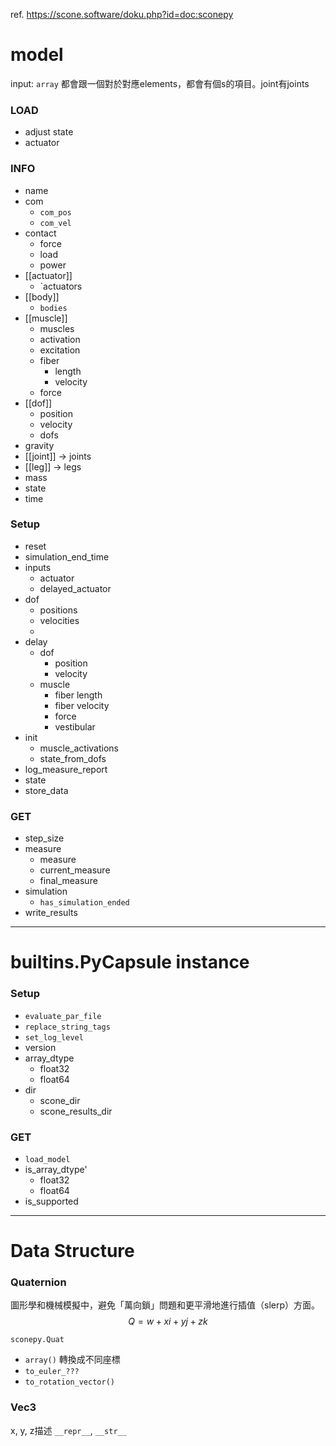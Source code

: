 ref. https://scone.software/doku.php?id=doc:sconepy
# model
input: `array`
都會跟一個對於對應elements，都會有個s的項目。joint有joints
### LOAD
- adjust state
- actuator
### INFO
- name
- com
	- `com_pos`
	- `com_vel`
- contact
	- force
	- load
	- power
- [[actuator]]
	- `actuators
- [[body]]
	- `bodies`
- [[muscle]]
	- muscles
	- activation
	- excitation
	- fiber
		- length
		- velocity
	- force
- [[dof]]
	- position
	- velocity
	- dofs
- gravity
- [[joint]] -> joints
- [[leg]] -> legs
- mass
- state
- time
### Setup
- reset
- simulation_end_time
- inputs
	- actuator
	- delayed_actuator
- dof
	- positions
	- velocities
	- 
- delay
	- dof 
		- position
		- velocity
	- muscle
		- fiber length
		- fiber velocity
		- force
		- vestibular
- init
	- muscle_activations
	- state_from_dofs
- log_measure_report
- state
- store_data
### GET
- step_size
- measure
	- measure
	- current_measure
	- final_measure
- simulation
	- `has_simulation_ended`
- write_results

---
# builtins.PyCapsule instance
### Setup
- `evaluate_par_file`
- `replace_string_tags`
- `set_log_level`
- version
- array_dtype
	- float32
	- float64
- dir
	- scone_dir
	- scone_results_dir
### GET
- `load_model`
- is_array_dtype'
	- float32
	- float64
- is_supported

---
# Data Structure
### Quaternion
圖形學和機械模擬中，避免「萬向鎖」問題和更平滑地進行插值（slerp）方面。
$$Q=w+xi+yj+zk$$

`sconepy.Quat`
- `array()`
轉換成不同座標
- `to_euler_???`
- `to_rotation_vector()`

### Vec3
x, y, z描述
`__repr__`, `__str__`